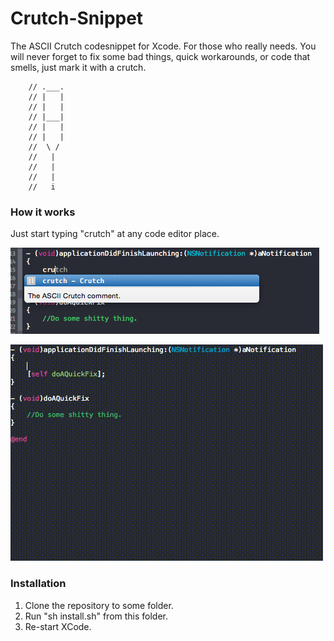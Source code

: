 # Crutch-Snippet
The ASCII Crutch codesnippet for Xcode. For those who really needs.
You will never forget to fix some bad things, quick workarounds, or code that smells, just mark it with a crutch.

```objc
    // .___.
    // |   |
    // |   |
    // |___|
    // |   |
    // |   |
    //  \ /
    //   |
    //   |
    //   |
    //   i
```

### How it works

Just start typing "crutch" at any code editor place. 

![teaser](/Graphics/crutch_image.png)

![teaser](/Graphics/crutch_animation.gif)

### Installation

1. Clone the repository to some folder.
2. Run "sh install.sh" from this folder. 
3. Re-start XCode.
